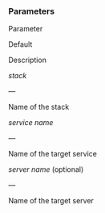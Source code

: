 <!-- post: -->


### Parameters



    

    

        
Parameter

        
Default

        
Description

    

    

    

    

        
_stack_

        
&mdash;

        
Name of the stack

    

    

        
_service name_

        
&mdash;

        
Name of the target service

    

    

        
_server name_ (optional)

        
&mdash;

        
Name of the target server

    

    




